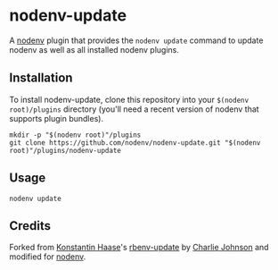 # nodenv-update

A [nodenv][] plugin that provides the
`nodenv update` command to update nodenv as well as all installed nodenv plugins.

## Installation

To install nodenv-update, clone this repository into your `$(nodenv root)/plugins` directory
(you'll need a recent version of nodenv that supports plugin bundles).

    mkdir -p "$(nodenv root)"/plugins
    git clone https://github.com/nodenv/nodenv-update.git "$(nodenv root)"/plugins/nodenv-update

## Usage

    nodenv update

## Credits

Forked from [Konstantin Haase](https://github.com/rkh)'s
[rbenv-update][] by 
[Charlie Johnson](https://github.com/charlesbjohnson) and modified for [nodenv][].

[rbenv-update]: https://github.com/rkh/rbenv-update
[nodenv]: https://github.com/nodenv/nodenv
